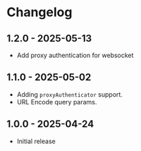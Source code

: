 # Changelog

## 1.2.0 - 2025-05-13

- Add proxy authentication for websocket

## 1.1.0 - 2025-05-02

- Adding `proxyAuthenticator` support.
- URL Encode query params.

## 1.0.0 - 2025-04-24

- Initial release